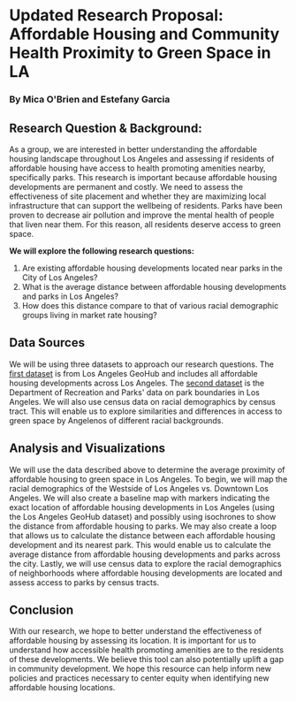 # Updated Research Proposal: Affordable Housing and Community Health Proximity to Green Space in LA
### By Mica O'Brien and Estefany Garcia 

## Research Question & Background:

As a group, we are interested in better understanding the affordable housing landscape throughout Los Angeles and assessing if residents of affordable housing have access to health promoting amenities nearby, specifically parks. This research is important because affordable housing developments are permanent and costly. We need to assess the effectiveness of site placement and whether they are maximizing local infrastructure that can support the wellbeing of residents.  Parks have been proven to decrease air pollution and improve the mental health of people that liven near them. For this reason, all residents deserve access to green space. 


**We will explore the following research questions:** 

1. Are existing affordable housing developments located near parks in the City of Los Angeles? 
2. What is the average distance between affordable housing developments and parks in Los Angeles? 
3. How does this distance compare to that of various racial demographic groups living in market rate housing?

## Data Sources

We will be using three datasets to approach our research questions. The [first dataset](https://geohub.lacity.org/datasets/lahub::affordable-housing-development/about) is from Los Angeles GeoHub and includes all affordable housing developments across Los Angeles. The [second dataset](https://data.lacity.org/Parks-Recreation/Department-of-Recreation-and-Parks-GIS-Map-of-Park/nuub-r4zx) is the Department of Recreation and Parks' data on park boundaries in Los Angeles. We will also use census data on racial demographics by census tract. This will enable us to explore similarities and differences in access to green space by Angelenos of different racial backgrounds.

## Analysis and Visualizations

We will use the data described above to determine the average proximity of affordable housing to green space in Los Angeles. To begin, we will map the racial demographics of the Westside of Los Angeles vs. Downtown Los Angeles. We will also create a baseline map with markers indicating the exact location of affordable housing developments in Los Angeles (using the Los Angeles GeoHub dataset) and possibly using isochrones to show the distance from affordable housing to parks. We may also create a loop that allows us to calculate the distance between each affordable housing development and its nearest park. This would enable us to calculate the average distance from affordable housing developments and parks across the city. Lastly, we will use census data to explore the racial demographics of neighborhoods where affordable housing developments are located and assess access to parks by census tracts. 

## Conclusion

With our research, we hope to better understand the effectiveness of affordable housing by assessing its location. It is important for us to understand how accessible health promoting amenities are to the residents of these developments. We believe this tool can also potentially uplift a gap in community development. We hope this resource can help inform new policies and practices necessary to center equity when identifying new affordable housing locations.
